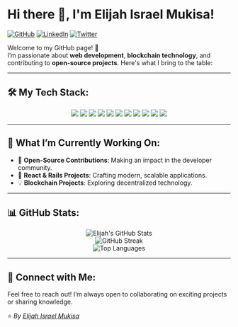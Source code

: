 # Hi there 👋, I'm Elijah Israel Mukisa!  

[![GitHub](https://img.shields.io/badge/-GitHub-000?style=for-the-badge&logo=GitHub&logoColor=white)](https://github.com/elijah1israel)
[![LinkedIn](https://img.shields.io/badge/-LinkedIn-0e76a8?style=for-the-badge&logo=LinkedIn&logoColor=white)](https://www.linkedin.com/in/hillary-okello-b173101a4/)
[![Twitter](https://img.shields.io/badge/-Twitter-1DA1F2?style=for-the-badge&logo=Twitter&logoColor=white)](https://x.com/elijahisrael27)

Welcome to my GitHub page! 🚀  
I’m passionate about **web development**, **blockchain technology**, and contributing to **open-source projects**. Here's what I bring to the table:

---

## 🛠️ My Tech Stack:
<div align="center">
  <img src="https://img.shields.io/badge/-HTML-E34F26?style=for-the-badge&logo=html5&logoColor=white" />
  <img src="https://img.shields.io/badge/-CSS-1572B6?style=for-the-badge&logo=css3&logoColor=white" />
  <img src="https://img.shields.io/badge/-Django-092E20?style=for-the-badge&logo=django&logoColor=white" />
  <img src="https://img.shields.io/badge/-Ruby-CC342D?style=for-the-badge&logo=ruby&logoColor=white" />
  <img src="https://img.shields.io/badge/-Ruby_on_Rails-CC0000?style=for-the-badge&logo=rubyonrails&logoColor=white" />
  <img src="https://img.shields.io/badge/-JavaScript-F7DF1E?style=for-the-badge&logo=javascript&logoColor=black" />
  <img src="https://img.shields.io/badge/-React-61DAFB?style=for-the-badge&logo=react&logoColor=black" />
  <img src="https://img.shields.io/badge/-Redux-764ABC?style=for-the-badge&logo=redux&logoColor=white" />
  <img src="https://img.shields.io/badge/-Python-3776AB?style=for-the-badge&logo=python&logoColor=white" />
  <img src="https://img.shields.io/badge/-MySQL-4479A1?style=for-the-badge&logo=mysql&logoColor=white" />
  <img src="https://img.shields.io/badge/-PostgreSQL-336791?style=for-the-badge&logo=postgresql&logoColor=white" />
</div>

---

## 🌱 What I’m Currently Working On:
- 🌟 **Open-Source Contributions**: Making an impact in the developer community.  
- 🔧 **React & Rails Projects**: Crafting modern, scalable applications.  
- 💡 **Blockchain Projects**: Exploring decentralized technology.  

---

## 📊 GitHub Stats:
<div align="center">
  <img src="https://github-readme-stats.vercel.app/api?username=elijah1israel&show_icons=true&theme=radical" alt="Elijah's GitHub Stats" />
  <br/>
  <img src="https://github-readme-streak-stats.herokuapp.com/?user=elijah1israel&theme=radical" alt="GitHub Streak" />
  <br/>
  <img src="https://github-readme-stats.vercel.app/api/top-langs/?username=elijah1israel&layout=compact&theme=radical" alt="Top Languages" />
</div>

---

## 💬 Connect with Me:
Feel free to reach out! I’m always open to collaborating on exciting projects or sharing knowledge.  

⭐️ _By [Elijah Israel Mukisa](https://github.com/elijah1israel)_  
